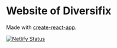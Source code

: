 # Website of Diversifix

Made with [create-react-app](https://create-react-app.dev/).

[![Netlify Status](https://api.netlify.com/api/v1/badges/d1a557cf-bfa7-418a-a73a-b9dd1079284e/deploy-status)](https://app.netlify.com/sites/diversifix/deploys)
